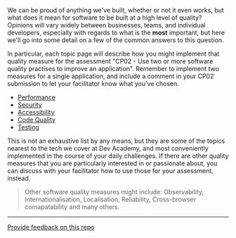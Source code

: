 We can be proud of anything we've built, whether or not it even works, but what does it mean for software to be built at a high level of quality? Opinions will vary widely between businesses, teams, and individual developers, especially with regards to what is the **most** important, but here we'll go into some detail on a few of the common answers to this question.

In particular, each topic page will describe how you might implement that quality measure for the assessment "CP02 - Use two or more software quality practises to improve an application". Remember to implement two measures for a single application, and include a comment in your CP02 submission to let your facilitator know what you've chosen.

- [Performance](performance.md)
- [Security](security.md)
- [Accessibility](accessibility.md)
- [Code Quality](code-quality.md)
- [Testing](testing.md)

This is not an exhaustive list by any means, but they are some of the topics nearest to the tech we cover at Dev Academy, and most conveniently implemented in the course of your daily challenges. If there are other quality measures that you are particularly interested in or passionate about, you can discuss with your facilitator how to use those for your assessment, instead.

> Other software quality measures might include: Observability, Internationalisation, Localisation, Reliability, Cross-browser comapatability and many others.

---

[Provide feedback on this repo](https://docs.google.com/forms/d/e/1FAIpQLSfw4FGdWkLwMLlUaNQ8FtP2CTJdGDUv6Xoxrh19zIrJSkvT4Q/viewform?usp=pp_url&entry.1958421517=software-quality)

